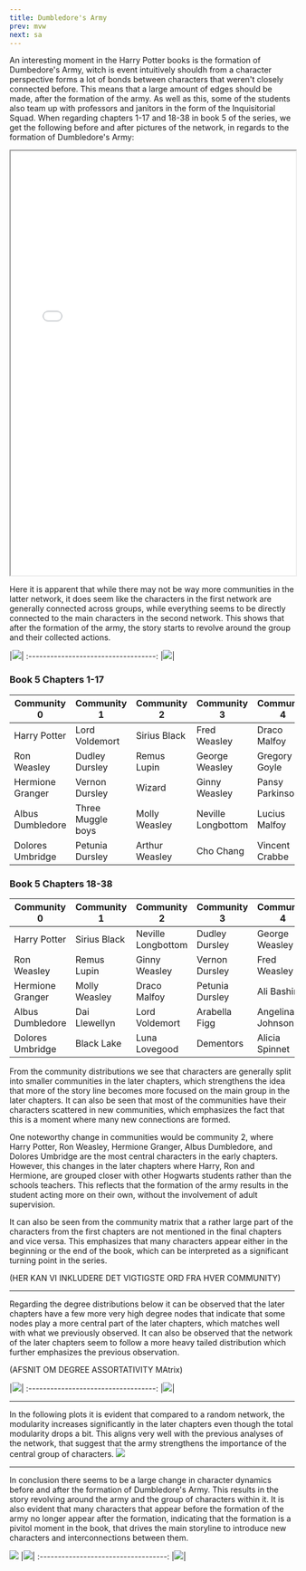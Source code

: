 ```yaml
---
title: Dumbledore's Army
prev: mvw
next: sa
---
```


An interesting moment in the Harry Potter books is the formation of Dumbedore's Army, witch is event intuitively shouldh from a character perspective forms a lot of bonds between characters that weren't closely connected before. This means that a large amount of edges should be made, after the formation of the army. As well as this, some of the students also team up with professors and janitors in the form of the Inquisitorial Squad. When regarding chapters 1-17 and 18-38 in book 5 of the series, we get the following before and after pictures of the network, in regards to the formation of Dumbledore's Army:

<iframe
  src="/images/DumbleArmy/Networks.html"
  style="width:100%; height:750px;"
></iframe>

Here it is apparent that while there may not be way more communities in the latter network, it does seem like the characters in the first network are generally connected across groups, while everything seems to be directly connected to the main characters in the second network. This shows that after the formation of the army, the story starts to revolve around the group and their collected actions.



|![](/images/DumbleArmy/CommunitryDist.png)|
:-----------------------------------:
|![](/images/DumbleArmy/CommunityChange.png)|

### Book 5 Chapters 1-17
| Community 0                   | Community 1                   | Community 2                            | Community 3                   | Community 4                   |
|-------------------------------|-------------------------------|----------------------------------------|-------------------------------|-------------------------------|
| Harry Potter                  | Lord Voldemort               | Sirius Black                           | Fred Weasley                  | Draco Malfoy                  |
| Ron Weasley                   | Dudley Dursley               | Remus Lupin                            | George Weasley                | Gregory Goyle                 |
| Hermione Granger              | Vernon Dursley               | Wizard   | Ginny Weasley                 | Pansy Parkinson               |
| Albus Dumbledore              | Three Muggle boys            | Molly Weasley                          | Neville Longbottom            | Lucius Malfoy                 |
| Dolores Umbridge              | Petunia Dursley              | Arthur Weasley                         | Cho Chang                     | Vincent Crabbe                |

### Book 5 Chapters 18-38
| Community 0            | Community 1        | Community 2           | Community 3          | Community 4          |
|------------------------|--------------------|-----------------------|----------------------|----------------------|
| Harry Potter           | Sirius Black       | Neville Longbottom    | Dudley Dursley       | George Weasley       |
| Ron Weasley            | Remus Lupin        | Ginny Weasley         | Vernon Dursley       | Fred Weasley         |
| Hermione Granger       | Molly Weasley      | Draco Malfoy          | Petunia Dursley      | Ali Bashir           |
| Albus Dumbledore       | Dai Llewellyn      | Lord Voldemort       | Arabella Figg        | Angelina Johnson     |
| Dolores Umbridge       | Black Lake         | Luna Lovegood         | Dementors            | Alicia Spinnet       |


From the community distributions we see that characters are generally split into smaller communities in the later chapters, which strengthens the idea that more of the story line becomes more focused on the main group in the later chapters. It can also be seen that most of the communities have their characters scattered in new communities, which emphasizes the fact that this is a moment where many new connections are formed.

One noteworthy change in communities would be community 2, where Harry Potter, Ron Weasley, Hermione Granger, Albus Dumbledore, and Dolores Umbridge are the most central characters in the early chapters. However, this changes in the later chapters where Harry, Ron and Hermione, are grouped closer with other Hogwarts students rather than the schools teachers. This reflects that the formation of the army results in the student acting more on their own, without the involvement of adult supervision. 

It can also be seen from the community matrix that a rather large part of the characters from the first chapters are not mentioned in the final chapters and vice versa. This emphasizes that many characters appear either in the beginning or the end of the book, which can be interpreted as a significant turning point in the series.

(HER KAN VI INKLUDERE DET VIGTIGSTE ORD FRA HVER COMMUNITY)
<hr class="border-b-2 border-gray-400 mt-8 mx-4">

Regarding the degree distributions below it can be observed that the later chapters have a few more very high degree nodes that indicate that some nodes play a more central part of the later chapters, which matches well with what we previously observed. It can also be observed that the network of the later chapters seem to follow a more heavy tailed distribution which further emphasizes the previous observation.

(AFSNIT OM DEGREE ASSORTATIVITY MAtrix)

|![](/images/DumbleArmy/DegreeDist.png)|
:-----------------------------------:
|![](/images/DumbleArmy/DegreeAssort.png)|
<hr class="border-b-2 border-gray-400 mt-8 mx-4">

In the following plots it is evident that compared to a random network, the modularity increases significantly in the later chapters even though the total modularity drops a bit. This aligns very well with the previous analyses of the network, that suggest that the army strengthens the importance of the central group of characters.
![](/images/DumbleArmy/ModularityTest.png)

<hr class="border-b-2 border-gray-400 mt-30 mx0">

In conclusion there seems to be a large change in character dynamics before and after the formation of Dumbledore's Army. This results in the story revolving around the army and the group of characters within it. It is also evident that many characters that appear before the formation of the army no longer appear after the formation, indicating that the formation is a pivitol moment in the book, that drives the main storyline to introduce new characters and interconnections between them.

![](/images/DumbleArmy/SentimentDA.png)
|![](/images/DumbleArmy/WordCloudBook517.png)|
:-----------------------------------:
|![](/images/DumbleArmy/WordCloudBook538.png)|

